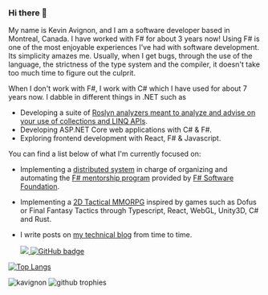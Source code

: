 ### Hi there 👋

My name is Kevin Avignon, and I am a software developer based in Montreal, Canada. I have worked with F# for about 3 years now! Using F# is one of the most enjoyable experiences I've had with software development. Its simplicity amazes me. Usually, when I get bugs, through the use of the language, the strictness of the type system and the compiler, it doesn't take too much time to figure out the culprit. 

When I don't work with F#, I work with C# which I have used for about 7 years now. I dabble in different things in .NET such as 
- Developing a suite of [Roslyn analyzers meant to analyze and advise on your use of collections and LINQ APIs](https://github.com/hypertherm/DotNet.SystemCollections.Analyzers).
- Developing ASP.NET Core web applications with C# & F#.
- Exploring frontend development with React, F# & Javascript.

You can find a list below of what I'm currently focused on:
- Implementing a [distributed system](https://github.com/Kavignon/FSSF-Mentorship-Planner) in charge of organizing and automating the [F# mentorship program](https://fsharp.org/mentorship/) provided by [F# Software Foundation](https://foundation.fsharp.org/).
- Implementing a [2D Tactical MMORPG](https://github.com/Soul-Tactics) inspired by games such as Dofus or Final Fantasy Tactics through Typescript, React, WebGL, Unity3D, C# and Rust.
- I write posts on [my technical blog](https://kevinavignon.com/) from time to time.

  <a href="http://twitter.com/kavignon">
    <img src="https://img.shields.io/twitter/follow/kavignon?label=Twitter&logo=twitter&style=for-the-badge" />
  </a>
  <a href="https://github.com/kavignon?tab=followers">
    <img src="https://img.shields.io/github/followers/kavignon?label=Followers&logo=GitHub&style=for-the-badge" alt="GitHub badge" />
  </a>

[![Top Langs](https://github-readme-stats.vercel.app/api/top-langs/?username=kavignon&hide=elixir,cplusplus,glsl,css&layout=compact&theme=dark&langs_count=6)](https://github.com/kavignon/)

<img src="https://github-readme-streak-stats.herokuapp.com/?user=kavignon&theme=prussian" alt="kavignon" />
<img alig src="https://github-profile-trophy.vercel.app/?username=kavignon&margin-w=8&column=4&theme=darkhub&no-frame=true" alt="github trophies" />
